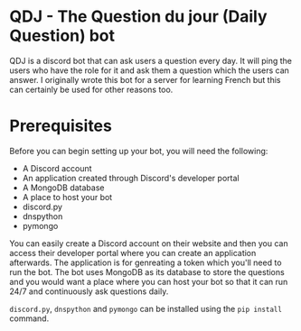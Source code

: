 # QDJ - The Question du jour (Daily Question) bot

QDJ is a discord bot that can ask users a question every day. It will ping the users who have the role for it and ask them a question which the users can answer. I originally wrote this bot for a server for learning French but this can certainly be used for other reasons too.

# Prerequisites

Before you can begin setting up your bot, you will need the following:

* A Discord account
* An application created through Discord's developer portal
* A MongoDB database
* A place to host your bot
* discord.py
* dnspython
* pymongo

You can easily create a Discord account on their website and then you can access their developer portal where you can create an application afterwards. The application is for genreating a token which you'll need to run the bot. The bot uses MongoDB as its database to store the questions and you would want a place where you can host your bot so that it can run 24/7 and continuously ask questions daily. 

`discord.py`, `dnspython` and `pymongo` can be installed using the `pip install` command.


